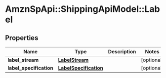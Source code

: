 # AmznSpApi::ShippingApiModel::Label

## Properties
Name | Type | Description | Notes
------------ | ------------- | ------------- | -------------
**label_stream** | [**LabelStream**](LabelStream.md) |  | [optional] 
**label_specification** | [**LabelSpecification**](LabelSpecification.md) |  | [optional] 

